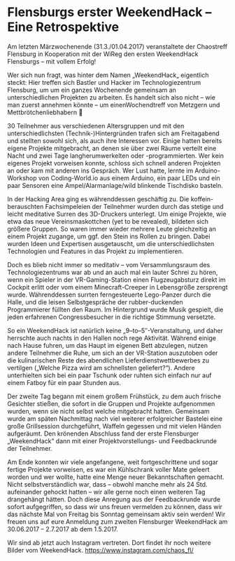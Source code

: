 # Flensburgs erster WeekendHack – Eine Retrospektive

Am letzten Märzwochenende (31.3./01.04.2017) veranstaltete der Chaostreff Flensburg in Kooperation mit der WiReg den ersten WeekendHack Flensburgs – mit vollem Erfolg!
 
Wer sich nun fragt, was hinter dem Namen „WeekendHack„ eigentlich steckt: Hier treffen sich Bastler und Hacker im Technologiezentrum Flensburg, um um ein ganzes Wochenende gemeinsam an unterschiedlichen Projekten zu arbeiten. Es handelt sich also nicht – wie man zuerst annehmen könnte – um einenWochendtreff von Metzgern und Mettbrötchenliebhabern 🙂

30 Teilnehmer aus verschiedenen Altersgruppen und mit den unterschiedlichsten (Technik-)Hintergründen trafen sich am Freitagabend und stellten sowohl sich, als auch ihre Interessen vor. Einige hatten bereits eigene Projekte mitgebracht, an denen sie über zwei Räume verteilt eine Nacht und zwei Tage langherumwerkelten oder -programmierten. Wer kein eigenes Projekt vorweisen konnte, schloss sich schnell anderen Projekten an oder kam mit anderen ins Gespräch. Wer Lust hatte, lernte im Arduino-Workshop von Coding-World.io aus einem Arduino, ein paar LEDs und ein paar Sensoren eine Ampel/Alarmanlage/wild blinkende Tischdisko basteln.
 
In der Hacking Area ging es währenddessen geschäftig zu. Die koffein-berauschten Fachsimpeleien der Teilnehmer wurden durch das stetige und leicht meditative Surren des 3D-Druckers unterlegt. Um einige Projekte, wie etwa das neue Vereinsmaskottchen (yet to be revealed), bildeten sich größere Gruppen. So waren immer wieder mehrere Leute gleichzeitig an einem Projekt zugange, um ggf. den Stein ins Rollen zu bringen. Dabei wurden Ideen und Expertisen ausgetauscht, um die unterschiedlichsten Technologien und Features in das Projekt zu implementieren.

Doch es blieb nicht immer so meditativ – vom Versammlungsraum des Technologiezentrums war ab und an auch mal ein lauter Schrei zu hören, wenn ein Spieler in der VR-Gaming-Station einen Flugzeugabsturz direkt im Cockpit erlitt oder vom einem Minecraft-Creeper in Lebensgröße zersprengt wurde. Währenddessen surrten ferngesteuerte Lego-Panzer durch die Halle, und die leisen Selbstgespräche der rubber-duckenden Programmierer füllten den Raum. Im Hintergrund wurde Musik gespielt, die jeden erfahrenen Congressbesucher in die richtige Stimmung versetzte.

So ein WeekendHack ist natürlich keine „9–to–5″-Veranstaltung, und daher herrschte auch nachts in den Hallen noch rege Aktivität. Während einige nach Hause fuhren, um das Haupt im eigenen Bett abzulegen, nutzen andere Teilnehmer die Ruhe, um sich an der VR-Station auszutoben oder die kulinarischen Reste des abendlichen Lieferdienstwettbewerbes zu vertilgen („Welche Pizza wird am schnellsten geliefert?“). Andere unterhielten sich bei ein paar Tschunk oder ruhten sich einfach nur auf einem Fatboy für ein paar Stunden aus.

Der zweite Tag begann mit einem großem Frühstück, zu dem auch frische Gesichter stießen, die sofort in die Gruppen und Projekte aufgenommen wurden, wenn sie nicht selbst welche mitgebracht hatten. Gemeinsam wurde am späten Nachmittag nach viel weiterer erfolgreicher Bastelei eine große Grillsession durchgeführt, Waffeln gegessen und mit vielen Händen aufgeräumt. Den krönenden Abschluss fand der erste Flensburger „WeekendHack“ dann mit einer Projektvorstellungs- und Feedbackrunde der Teilnehmer.
 
Am Ende konnten wir viele angefangene, weit fortgeschrittene und sogar fertige Projekte vorweisen, es war ein Kühlschrank voller Mate geleert worden und wer wollte, hatte eine Menge neuer Bekanntschaften gemacht. Nicht selbstverständlich war, dass – obwohl manche mehr als 24 Std. aufeinander gehockt hatten – wir alle gerne noch einen weiteren Tag drangehängt hätten. Doch diese Anregung aus der Feedbackrunde wurde sofort aufgegriffen, so dass wir uns freuen vermelden zu können, dass wir das nächste Mal von Freitag bis Sonntag gemeinsam aktiv sein werden! Wir freuen uns auf eure Anmeldung zum zweiten Flensburger WeekendHack am 30.06.2017 – 2.7.2017 ab dem 1.5.2017.
 
Wir sind ab jetzt auch Instagram vertreten. Dort findet ihr noch weitere Bilder vom WeekendHack.
https://www.instagram.com/chaos_fl/